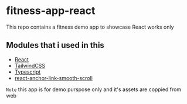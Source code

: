 # fitness-app-react
This repo contains a fitness demo app to showcase React works only

## Modules that i used in this
- [React](https://reactjs.org/)
- [TailwindCSS](https://tailwindcss.com/)
- [Typescript](https://www.typescriptlang.org/)
- [react-anchor-link-smooth-scroll](https://www.npmjs.com/package/react-anchor-link-smooth-scroll)


<code>Note</code> this app is for demo purspose only and it's assets are coppied from web

